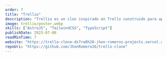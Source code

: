 ```yaml
---
order: 7
title: "Trellio"
description: "Trellio es un clon inspirado en Trello construido para aprender la API Drag and Drop Nativa de Vanilla JavaScript. Este proyecto inicial fue una introducción para aprender pero también es una oportunidad para extender su funcionalidad mediante la integración de nuevas como inicio de sesión, registro y compartir entre usuarios."
image: trellio/poster.webp
skills: ["AstroJS", "TailwindCSS", "TypeScript"]
publishDate: 2023-07-08
readMinTime: 7
website: "https://trello-clone-dx7rw0h28-jhon-romeros-projects.vercel.app/"
repoUri: "https://github.com/JhonRomero26/trello-clone"
---
```

